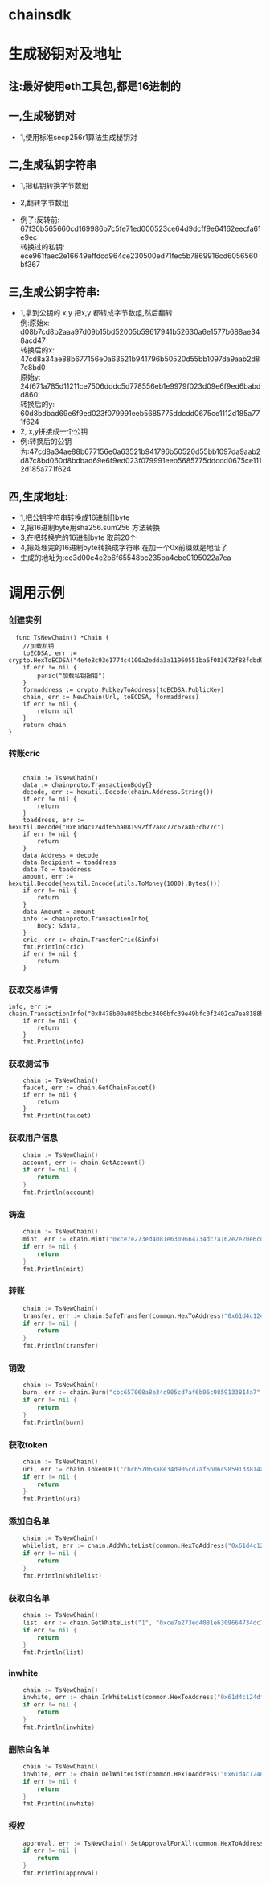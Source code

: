 # chainsdk
# 生成秘钥对及地址
## 注:最好使用eth工具包,都是16进制的
## 一,生成秘钥对
* 1,使用标准secp256r1算法生成秘钥对
## 二,生成私钥字符串
* 1,把私钥转换字节数组
- 2,翻转字节数组<br>
* 例子:反转前:   67f30b565660cd169986b7c5fe71ed000523ce64d9dcff9e64162eecfa61e9ec<br>
  转换过的私钥:    ece961faec2e16649effdcd964ce230500ed71fec5b7869916cd6056560bf367<br>
## 三,生成公钥字符串:
* 1,拿到公钥的 x,y 把x,y 都转成字节数组,然后翻转<br>
  例:原始x:    d08b7cd8b2aaa97d09b15bd52005b59617941b52630a6e1577b688ae348acd47<br>
  转换后的x:   47cd8a34ae88b677156e0a63521b941796b50520d55bb1097da9aab2d87c8bd0<br>
  原始y:      24f671a785d11211ce7506dddc5d778556eb1e9979f023d09e6f9ed6babdd860<br>
  转换后的y:   60d8bdbad69e6f9ed023f079991eeb5685775ddcdd0675ce1112d185a771f624<br>
* 2, x,y拼接成一个公钥
* 例:转换后的公钥为:47cd8a34ae88b677156e0a63521b941796b50520d55bb1097da9aab2d87c8bd060d8bdbad69e6f9ed023f079991eeb5685775ddcdd0675ce1112d185a771f624
## 四,生成地址:
- 1,把公钥字符串转换成16进制[]byte
- 2,把16进制byte用sha256.sum256 方法转换
- 3,在把转换完的16进制byte 取前20个
- 4,把处理完的16进制byte转换成字符串 在加一个0x前缀就是地址了
- 生成的地址为:ec3d00c4c2b6f65548bc235ba4ebe0195022a7ea


# 调用示例
### 创建实例
```
  func TsNewChain() *Chain {
	//加载私钥
	toECDSA, err := crypto.HexToECDSA("4e4e8c93e1774c4100a2edda3a11960551ba6f083672f88fdbd9863a7f66cbc9")
	if err != nil {
		panic("加载私钥报错")
	}
	formaddress := crypto.PubkeyToAddress(toECDSA.PublicKey)
	chain, err := NewChain(Url, toECDSA, formaddress)
	if err != nil {
		return nil
	}
	return chain
}

```

### 转账cric
```
     
	chain := TsNewChain()
	data := chainproto.TransactionBody{}
	decode, err := hexutil.Decode(chain.Address.String())
	if err != nil {
		return
	}
	toaddress, err := hexutil.Decode("0x61d4c124df65ba081992ff2a8c77c67a8b3cb77c")
	if err != nil {
		return
	}
	data.Address = decode
	data.Recipient = toaddress
	data.To = toaddress
	amount, err := hexutil.Decode(hexutil.Encode(utils.ToMoney(1000).Bytes()))
	if err != nil {
		return
	}
	data.Amount = amount
	info := chainproto.TransactionInfo{
		Body: &data,
	}
	cric, err := chain.TransferCric(&info)
	fmt.Println(cric)
	if err != nil {
		return
	}
```
### 获取交易详情
```
info, err := chain.TransactionInfo("0x8478b00a085bcbc3400bfc39e49bfc0f2402ca7ea8188b4ce63555901ddfe67c")
	if err != nil {
		return
	}
	fmt.Println(info)
```
### 获取测试币
```
    chain := TsNewChain()
	faucet, err := chain.GetChainFaucet()
	if err != nil {
		return
	}
	fmt.Println(faucet)
```
### 获取用户信息
```go
    chain := TsNewChain()
	account, err := chain.GetAccount()
	if err != nil {
		return
	}
	fmt.Println(account)
```
### 铸造
```go
	chain := TsNewChain()
	mint, err := chain.Mint("0xce7e273ed4081e6309664734dc7a162e2e20e6cd", "cbc657068a8e34d905cd7af6b06c9859133814a7", "https://ipfs.infura.io/ipfs/QmbApAkdkGj4jFu6Jr2thcNHraRBYJ7nEL7cvpabM7bLcK")
	if err != nil {
		return
	}
	fmt.Println(mint)
```
### 转账
```go
	chain := TsNewChain()
	transfer, err := chain.SafeTransfer(common.HexToAddress("0x61d4c124df65ba081992ff2a8c77c67a8b3cb77c"), "0xce7e273ed4081e6309664734dc7a162e2e20e6cd", "cbc657068a8e34d905cd7af6b06c9859133814a7")
	if err != nil {
		return
	}
	fmt.Println(transfer)
```
### 销毁
```go
    chain := TsNewChain()
	burn, err := chain.Burn("cbc657068a8e34d905cd7af6b06c9859133814a7", "0xce7e273ed4081e6309664734dc7a162e2e20e6cd")
	if err != nil {
		return
	}
	fmt.Println(burn)
```

### 获取token
```go
    chain := TsNewChain()
	uri, err := chain.TokenURI("cbc657068a8e34d905cd7af6b06c9859133814a7", "0xce7e273ed4081e6309664734dc7a162e2e20e6cd")
	if err != nil {
		return
	}
	fmt.Println(uri)
```

### 添加白名单
```go
    chain := TsNewChain()
	whilelist, err := chain.AddWhiteList(common.HexToAddress("0x61d4c124df65ba081992ff2a8c77c67a8b3cb77c"), "0xce7e273ed4081e6309664734dc7a162e2e20e6cd")
	if err != nil {
		return
	}
	fmt.Println(whilelist)
```
### 获取白名单
```go
    chain := TsNewChain()
	list, err := chain.GetWhiteList("1", "0xce7e273ed4081e6309664734dc7a162e2e20e6cd")
	if err != nil {
		return
	}
	fmt.Println(list)
```
### inwhite
```go
    chain := TsNewChain()
	inwhite, err := chain.InWhiteList(common.HexToAddress("0x61d4c124df65ba081992ff2a8c77c67a8b3cb77c"), "0xce7e273ed4081e6309664734dc7a162e2e20e6cd")
	if err != nil {
		return
	}
	fmt.Println(inwhite)
```
### 删除白名单
```go
    chain := TsNewChain()
	inwhite, err := chain.DelWhiteList(common.HexToAddress("0x61d4c124df65ba081992ff2a8c77c67a8b3cb77c"), "0xce7e273ed4081e6309664734dc7a162e2e20e6cd")
	if err != nil {
		return
	}
	fmt.Println(inwhite)
```
### 授权
```go
    approval, err := TsNewChain().SetApprovalForAll(common.HexToAddress("0x61d4c124df65ba081992ff2a8c77c67a8b3cb77c"), true, "0xce7e273ed4081e6309664734dc7a162e2e20e6cd")
	if err != nil {
		return
	}
	fmt.Println(approval)
```